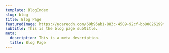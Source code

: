 ```yaml
---
template: BlogIndex
slug: blog
title: Blog Page
featuredImage: https://ucarecdn.com/69b95ab1-883c-4589-92cf-bb80826199f2/
subtitle: This is the blog page subtitle.
meta:
  description: This is a meta description.
  title: Blog Page
---
```

